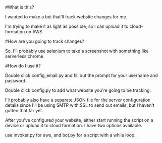 #What is this?

I wanted to make a bot that'll track website changes for me.

I'm trying to make it as light as possible, so I can upload it to cloud-formation on AWS.

#How are you going to track changes?

So, I'll probably use selenium to take a screenshot with something like serverless chrome.

#How do I use it?

Double click config_email.py and fill out the prompt for your username and password.

Double click config.py to add what website you're going to be tracking.

I'll probably also have a separate JSON file for the server configuration details since I'll be using SMTP with SSL to send out emails, but I haven't gotten that far yet.

After you've configured your website, either start running the script on a device or upload it to cloud formation. I have two options available.

use invoker.py for aws, and bot.py for a script with a while loop.